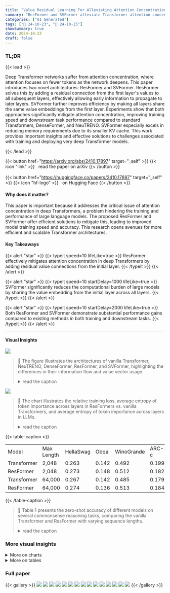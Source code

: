 ```yaml
---
title: "Value Residual Learning For Alleviating Attention Concentration In Transformers"
summary: "ResFormer and SVFormer alleviate Transformer attention concentration, boosting training speed and accuracy by introducing residual value connections and single-layer value sharing, respectively."
categories: ["AI Generated"]
tags: ["🔖 24-10-23", "🤗 24-10-25"]
showSummary: true
date: 2024-10-23
draft: false
---
```


### TL;DR


{{< lead >}}

Deep Transformer networks suffer from attention concentration, where attention focuses on fewer tokens as the network deepens.  This paper introduces two novel architectures: ResFormer and SVFormer. ResFormer solves this by adding a residual connection from the first layer's values to all subsequent layers, effectively allowing early information to propagate to later layers. SVFormer further improves efficiency by making all layers share the same value embeddings from the first layer.  Experiments show that both approaches significantly mitigate attention concentration, improving training speed and downstream task performance compared to standard Transformers, DenseFormer, and NeuTRENO. SVFormer especially excels in reducing memory requirements due to its smaller KV cache. This work provides important insights and effective solutions to challenges associated with training and deploying very deep Transformer models.

{{< /lead >}}


{{< button href="https://arxiv.org/abs/2410.17897" target="_self" >}}
{{< icon "link" >}} &nbsp; read the paper on arXiv
{{< /button >}}
<br><br>
{{< button href="https://huggingface.co/papers/2410.17897" target="_self" >}}
{{< icon "hf-logo" >}} &nbsp; on Hugging Face
{{< /button >}}

#### Why does it matter?
This paper is important because it addresses the critical issue of attention concentration in deep Transformers, a problem hindering the training and performance of large language models.  The proposed ResFormer and SVFormer offer efficient solutions to mitigate this, leading to improved model training speed and accuracy. This research opens avenues for more efficient and scalable Transformer architectures.
#### Key Takeaways

{{< alert "star" >}}
{{< typeit speed=10 lifeLike=true >}} ResFormer effectively mitigates attention concentration in deep Transformers by adding residual value connections from the initial layer. {{< /typeit >}}
{{< /alert >}}

{{< alert "star" >}}
{{< typeit speed=10 startDelay=1000 lifeLike=true >}} SVFormer significantly reduces the computational burden of large models by sharing the value embedding from the initial layer across all layers. {{< /typeit >}}
{{< /alert >}}

{{< alert "star" >}}
{{< typeit speed=10 startDelay=2000 lifeLike=true >}} Both ResFormer and SVFormer demonstrate substantial performance gains compared to existing methods in both training and downstream tasks. {{< /typeit >}}
{{< /alert >}}

------
#### Visual Insights



![](figures/figures_3_0.png)

> 🔼 The figure illustrates the architectures of vanilla Transformer, NeuTRENO, DenseFormer, ResFormer, and SVFormer, highlighting the differences in their information flow and value vector usage.
> <details>
> <summary>read the caption</summary>
> Figure 2: Simplified illustration of the vanilla Transformer, NeuTRENO, DenseFormer, ResFormer, and SVFormer, with only three-layer structures and no operations other than attention. A², Vi, and H² denote the attention matrix, value vectors, and attention outputs at the i-th layer, respectively. ⊕, −, and ⊗ represent standard matrix addition, subtraction, and multiplication, respectively.
> </details>





![](charts/charts_2_0.png)

> 🔼 The chart illustrates the relative training loss, average entropy of token importance across layers in ResFormers vs. vanilla Transformers, and average entropy of token importance across layers in LLMs.
> <details>
> <summary>read the caption</summary>
> Figure 1: (Left) Illustration of the relative training loss (loss of target model - loss of vanilla Transformer) curve between different Transformer variants; model size is fixed to be 82M. (Middle) The average entropy of token importance across layers in ResFormer vs. the vanilla Transformer, where token importance is derived from the attention matrix. Lower entropy indicates more focused attention on specific tokens. More details can be found in Eqn. 11. (Right) The average entropy of token importance across layers in Llama (8B) (Dubey et al., 2024) and Mistral (7B) (Jiang et al., 2023).
> </details>





{{< table-caption >}}
<table id='6' style='font-size:16px'><tr><td>Model</td><td>Max Length</td><td>HellaSwag</td><td>Obqa</td><td>WinoGrande</td><td>ARC-c</td><td>ARC-e</td><td>PIQA</td><td>Avg.</td></tr><tr><td>Transformer</td><td>2,048</td><td>0.263</td><td>0.142</td><td>0.492</td><td>0.199</td><td>0.331</td><td>0.572</td><td>0.333</td></tr><tr><td>ResFormer</td><td>2,048</td><td>0.273</td><td>0.148</td><td>0.512</td><td>0.182</td><td>0.414</td><td>0.604</td><td>0.355</td></tr><tr><td>Transformer</td><td>64,000</td><td>0.267</td><td>0.142</td><td>0.485</td><td>0.179</td><td>0.322</td><td>0.570</td><td>0.328</td></tr><tr><td>ResFormer</td><td>64,000</td><td>0.274</td><td>0.136</td><td>0.513</td><td>0.184</td><td>0.407</td><td>0.588</td><td>0.350</td></tr></table>{{< /table-caption >}}

> 🔼 Table 1 presents the zero-shot accuracy of different models on several commonsense reasoning tasks, comparing the vanilla Transformer and ResFormer with varying sequence lengths.
> <details>
> <summary>read the caption</summary>
> Table 1: Zero-shot accuracy on commonsense reasoning tasks.
> </details>



### More visual insights



<details>
<summary>More on charts
</summary>


![](charts/charts_5_0.png "🔼 Figure 3: Average token similarity between the outputs of different mapping methods and that of Eqn. 2.")

> 🔼 The chart displays the average cosine similarity between outputs generated using different mapping methods (current attention and identity mapping) and the output from Equation 2, showing how well the approximation method preserves the original attention mechanism.
> <details>
> <summary>read the caption</summary>
> Figure 3: Average token similarity between the outputs of different mapping methods and that of Eqn. 2.
> </details>


![](charts/charts_5_1.png "🔼 Figure 4: Ablation study on sharing keys or values in every two layers, with CLAttention denoting sharing both.")

> 🔼 The chart displays the relative training loss curves for different methods of sharing keys and values in a transformer model, showing the impact of various sharing strategies on model performance.
> <details>
> <summary>read the caption</summary>
> Figure 4: Ablation study on sharing keys or values in every two layers, with CLAttention denoting sharing both.
> </details>


![](charts/charts_6_0.png "🔼 Figure 5: (Left) The relative training curve between a 82M ResFormer and Transformer across different training sequence lengths. (Middle) Average training loss for the final 50 steps across different model sizes and the corresponding fitted curves. (Right) The relative training curve across different model size for a fixed 2,048 training sequence length.")

> 🔼 The chart displays the relative training loss curves of ResFormer and Transformer models with varying sequence lengths and model sizes, showing ResFormer's consistent performance advantage.
> <details>
> <summary>read the caption</summary>
> Figure 5: (Left) The relative training curve between a 82M ResFormer and Transformer across different training sequence lengths. (Middle) Average training loss for the final 50 steps across different model sizes and the corresponding fitted curves. (Right) The relative training curve across different model size for a fixed 2,048 training sequence length.
> </details>


![](charts/charts_7_0.png "🔼 Figure 6: Ablation study of adding residual connection to queries or keys.")

> 🔼 The chart displays the relative training loss curves for three different variations of ResFormer, each adding a residual connection to either the queries, keys, or values, to demonstrate the impact of adding residual connections on model training performance.
> <details>
> <summary>read the caption</summary>
> Figure 6: Ablation study of adding residual connection to queries or keys.
> </details>


![](charts/charts_8_0.png "🔼 Figure 9: Left: Distribution of eigenvalues for the value vectors in the first layer of ResFormer and Transformer. Right: Maximum eigenvalue for each layer of ResFormer and Transformer.")

> 🔼 The chart displays the distribution and maximum values of eigenvalues for value vectors in the first layer of ResFormer and Transformer models, illustrating differences in their representational capacity across layers.
> <details>
> <summary>read the caption</summary>
> Figure 9: Left: Distribution of eigenvalues for the value vectors in the first layer of ResFormer and Transformer. Right: Maximum eigenvalue for each layer of ResFormer and Transformer.
> </details>


![](charts/charts_9_0.png "🔼 Figure 10: The relative training loss for SVFormer and other KV efficient model compared with vanilla attention. The numbers in parentheses represent the training sequence length. Left: Model with nearly 1/2 KV cache. Right: Model with nearly 1/8 KV cache.")

> 🔼 The chart displays the relative training loss curves of SVFormer, GQA, and CLA, with and without combinations, at two different sequence lengths, illustrating their training efficiency and KV cache usage.
> <details>
> <summary>read the caption</summary>
> Figure 10: The relative training loss for SVFormer and other KV efficient model compared with vanilla attention. The numbers in parentheses represent the training sequence length. Left: Model with nearly 1/2 KV cache. Right: Model with nearly 1/8 KV cache.
> </details>


![](charts/charts_9_1.png "🔼 Figure 11: Left: The relative training loss for SVFormer under different sequence lengths with a fixed batch size of 2M tokens. Right: Analysis of critical point, and we predict it for length 64,000 using linear regression with the last 1,000 data points.")

> 🔼 The chart shows the relative training loss of SVFormer under different sequence lengths and the relationship between the critical point (training steps exceeded) and sequence length.
> <details>
> <summary>read the caption</summary>
> Figure 11: Left: The relative training loss for SVFormer under different sequence lengths with a fixed batch size of 2M tokens. Right: Analysis of critical point, and we predict it for length 64,000 using linear regression with the last 1,000 data points.
> </details>


![](charts/charts_10_0.png "🔼 Figure 12: The relative training loss for SVFormer under different hyper-parameter setting.")

> 🔼 The chart displays the relative training loss curves of SVFormer under different hyperparameter settings, including learning rate, warmup steps, model size, and architecture.
> <details>
> <summary>read the caption</summary>
> Figure 12: The relative training loss for SVFormer under different hyper-parameter setting.
> </details>


![](charts/charts_10_1.png "🔼 Figure 13: Ablation study of sharing first layer's query(key) across all layers.")

> 🔼 The chart displays an ablation study showing the effects of sharing the first layer's queries or keys on model performance across all layers.
> <details>
> <summary>read the caption</summary>
> Figure 13: Ablation study of sharing first layer's query(key) across all layers.
> </details>


![](charts/charts_14_0.png "🔼 Figure 15: (Left) The average token similarity of hidden states across layers in ResFormer vs. the vanilla Transformer. (Right) The average token similarity of hidden states across layers in Llama (8B) (Dubey et al., 2024) and Mistral (7B) (Jiang et al., 2023).")

> 🔼 The chart displays the average token similarity of hidden states across layers in Resformer, vanilla Transformer, Llama, and Mistral, illustrating the over-smoothing effect in deep networks.
> <details>
> <summary>read the caption</summary>
> Figure 15: (Left) The average token similarity of hidden states across layers in ResFormer vs. the vanilla Transformer. (Right) The average token similarity of hidden states across layers in Llama (8B) (Dubey et al., 2024) and Mistral (7B) (Jiang et al., 2023).
> </details>


</details>



<details>
<summary>More on tables
</summary>


{{< table-caption >}}
<table id='9' style='font-size:16px'><tr><td>Data source</td><td>proportions</td><td>Tokens</td></tr><tr><td>Commoncrawl</td><td>50%</td><td>10 B</td></tr><tr><td>C4</td><td>20%</td><td>4 B</td></tr><tr><td>GitHub</td><td>10%</td><td>2 B</td></tr><tr><td>Books</td><td>5%</td><td>1 B</td></tr><tr><td>ArXiv</td><td>5%</td><td>1 B</td></tr><tr><td>Wikpedia</td><td>5%</td><td>1 B</td></tr><tr><td>StackExchange</td><td>5%</td><td>1 B</td></tr></table>{{< /table-caption >}}
> 🔼 {{ table.description }}
> <details>
> <summary>read the caption</summary>
> {{ table.caption }}
> </details>


> Table 2 presents the data sources, proportions, and number of tokens used for pretraining the language model.


{{< table-caption >}}
<table id='0' style='font-size:14px'><tr><td>Max Sequence Length</td><td>512</td><td>2,048</td><td>8,192</td><td>32,000</td><td>64,000</td></tr><tr><td>Total Batch Size</td><td>4,096</td><td>1,024</td><td>256</td><td>64</td><td>32</td></tr><tr><td>Per-GPU Batch Size</td><td>128</td><td>32</td><td>8</td><td>2</td><td>1</td></tr><tr><td>Gradient Accumulation Step</td><td></td><td></td><td>32</td><td></td><td></td></tr><tr><td>GPUs</td><td></td><td></td><td>8</td><td></td><td></td></tr></table>{{< /table-caption >}}
> 🔼 {{ table.description }}
> <details>
> <summary>read the caption</summary>
> {{ table.caption }}
> </details>


> Table 5 presents the validation loss for different models on the whole validation split of slimpajama.


{{< table-caption >}}
<table id='3' style='font-size:20px'><tr><td>Model Size</td><td>2M</td><td>82M</td><td>180M</td><td>468M</td></tr><tr><td>Layers</td><td>4</td><td>8</td><td>12</td><td>24</td></tr><tr><td>Attention Heads</td><td>2</td><td>8</td><td>12</td><td>16</td></tr><tr><td>Hidden Dimension</td><td>16</td><td>512</td><td>768</td><td>1,024</td></tr><tr><td>FFN Dimension</td><td>56</td><td>1,792</td><td>2,688</td><td>3,584</td></tr><tr><td>Tie Word Embedding</td><td colspan="4">False</td></tr><tr><td>(Peak Learning Rate, Final Learning Rate)</td><td colspan="4">(6e - 4, 6e - 5)</td></tr><tr><td>Learning Rate Schedule</td><td colspan="4">Cosine Decay</td></tr><tr><td>Vocabulary Size</td><td colspan="4">50,277</td></tr><tr><td>Activation Function</td><td colspan="4">SwiGLU</td></tr><tr><td>Position Embedding</td><td colspan="4">RoPE (0 = 10,000)</td></tr><tr><td>Batch Size</td><td colspan="4">2M tokens</td></tr><tr><td>Data Size</td><td colspan="4">20B tokens</td></tr><tr><td>(Warmup Steps, Training Steps)</td><td colspan="4">(120, 10,000)</td></tr><tr><td>Adam B</td><td colspan="4">(0.9, 0.95)</td></tr><tr><td>Dropout</td><td colspan="4">0.0</td></tr><tr><td>Weight Decay</td><td colspan="4">0.1</td></tr></table>{{< /table-caption >}}
> 🔼 {{ table.description }}
> <details>
> <summary>read the caption</summary>
> {{ table.caption }}
> </details>


> This table shows the training details of the ResFormer and vanilla Transformer models with different sizes, including the number of layers, attention heads, hidden dimensions, FFN dimensions, and other hyperparameters.


{{< table-caption >}}
<table id='7' style='font-size:18px'><tr><td>Model</td><td>Common Crawl</td><td>C4</td><td>Github</td><td>Stack Exchange</td><td>Wikipedia</td><td>Book</td><td>Arxiv</td><td>Avg.</td></tr><tr><td>Transformer (82M)</td><td>3.3595</td><td>3.5388</td><td>1.4247</td><td>2.3872</td><td>2.9047</td><td>3.3797</td><td>2.1779</td><td>2.7389</td></tr><tr><td>Transformer (180M)</td><td>3.0961</td><td>3.2834</td><td>1.2451</td><td>2.1651</td><td>2.5897</td><td>3.1309</td><td>2.0001</td><td>2.5015</td></tr><tr><td>Transformer (468M)</td><td>2.8514</td><td>3.0430</td><td>1.0908</td><td>1.9628</td><td>2.2821</td><td>2.8979</td><td>1.8362</td><td>2.2806</td></tr><tr><td>Resformer (82M)</td><td>3.3362</td><td>3.5191</td><td>1.3941</td><td>2.3592</td><td>2.8646</td><td>3.3572</td><td>2.1518</td><td>2.7117</td></tr><tr><td>Resformer (180M)</td><td>3.0631</td><td>3.2504</td><td>1.2200</td><td>2.1350</td><td>2.5435</td><td>3.0994</td><td>1.9732</td><td>2.4692</td></tr><tr><td>Resformer (468M)</td><td>2.8214</td><td>3.0115</td><td>1.0730</td><td>1.9388</td><td>2.2477</td><td>2.8696</td><td>1.8142</td><td>2.2537</td></tr></table>{{< /table-caption >}}
> 🔼 {{ table.description }}
> <details>
> <summary>read the caption</summary>
> {{ table.caption }}
> </details>


> Table 5 presents the validation loss for different models on the whole validation split of slimpajama dataset, comparing vanilla transformer and resformer models of different sizes.


</details>


### Full paper

{{< gallery >}}
<img src="paper_images/1.png" class="grid-w50 md:grid-w33 xl:grid-w25" />
<img src="paper_images/2.png" class="grid-w50 md:grid-w33 xl:grid-w25" />
<img src="paper_images/3.png" class="grid-w50 md:grid-w33 xl:grid-w25" />
<img src="paper_images/4.png" class="grid-w50 md:grid-w33 xl:grid-w25" />
<img src="paper_images/5.png" class="grid-w50 md:grid-w33 xl:grid-w25" />
<img src="paper_images/6.png" class="grid-w50 md:grid-w33 xl:grid-w25" />
<img src="paper_images/7.png" class="grid-w50 md:grid-w33 xl:grid-w25" />
<img src="paper_images/8.png" class="grid-w50 md:grid-w33 xl:grid-w25" />
<img src="paper_images/9.png" class="grid-w50 md:grid-w33 xl:grid-w25" />
<img src="paper_images/10.png" class="grid-w50 md:grid-w33 xl:grid-w25" />
<img src="paper_images/11.png" class="grid-w50 md:grid-w33 xl:grid-w25" />
<img src="paper_images/12.png" class="grid-w50 md:grid-w33 xl:grid-w25" />
<img src="paper_images/13.png" class="grid-w50 md:grid-w33 xl:grid-w25" />
<img src="paper_images/14.png" class="grid-w50 md:grid-w33 xl:grid-w25" />
<img src="paper_images/15.png" class="grid-w50 md:grid-w33 xl:grid-w25" />
{{< /gallery >}}
